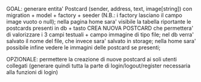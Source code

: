 GOAL: generare entita' Postcard (sender, address, text, image[string]) con migration + model + factory + seeder (N.B.: i factory lasciano il campo image vuoto o null); nella pagina home sara' visibile la tabella riportante le postcards presenti in db + tasto CREA NUOVA POSTCARD che permettera' di valorizzare i 3 campi testuali + campo immagine di tipo file; nel db verra' salvato il nome del file, che invece sara' salvato in storage; nella home sara' possibile infine vedere le immagini delle postcard se presenti;

OPZIONALE: permettere la creazione di nuove postcard ai soli utenti collegati (generare quindi tutta la parte di login/logout/register necessaria alla funzioni di login)